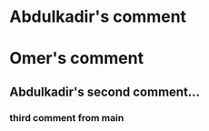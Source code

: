 # Abdulkadir's comment

# Omer's comment

## Abdulkadir's second comment...

### third comment from main
